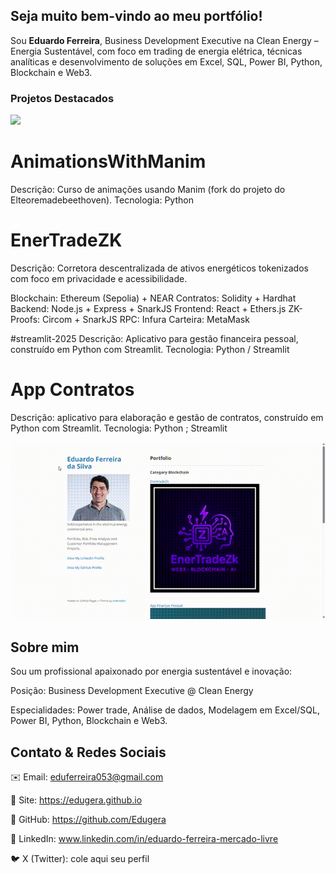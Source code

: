 ## Seja muito bem-vindo ao meu portfólio!  

Sou **Eduardo Ferreira**, Business Development Executive na Clean Energy – Energia Sustentável, com foco em trading de energia elétrica, técnicas analíticas e desenvolvimento de soluções em Excel, SQL, Power BI, Python, Blockchain e Web3.

### Projetos Destacados

<img src="images/Portfolio _ Eduardo Ferreira da Silva - Google Chrome 2025-07-22 10-36-36.mp4?raw=true"/>

# AnimationsWithManim
Descrição: Curso de animações usando Manim (fork do projeto do Elteoremadebeethoven).
Tecnologia: Python

# EnerTradeZK
Descrição: Corretora descentralizada de ativos energéticos tokenizados com foco em privacidade e acessibilidade.

Blockchain: Ethereum (Sepolia) + NEAR
Contratos: Solidity + Hardhat
Backend: Node.js + Express + SnarkJS
Frontend: React + Ethers.js
ZK-Proofs: Circom + SnarkJS
RPC: Infura
Carteira: MetaMask

#streamlit-2025
Descrição: Aplicativo para gestão financeira pessoal, construído em Python com Streamlit.
Tecnologia: Python / Streamlit

# App Contratos
Descrição: aplicativo para elaboração e gestão de contratos, construído em Python com Streamlit.
Tecnologia: Python ; Streamlit

<img src="images/demo.gif?raw=true"/>

## Sobre mim
Sou um profissional apaixonado por energia sustentável e inovação:

Posição: Business Development Executive @ Clean Energy

Especialidades: Power trade, Análise de dados, Modelagem em Excel/SQL, Power BI, Python, Blockchain e Web3.

## Contato & Redes Sociais
✉️ Email: eduferreira053@gmail.com

🔗 Site: https://edugera.github.io

🐙 GitHub: https://github.com/Edugera

🔗 LinkedIn: www.linkedin.com/in/eduardo-ferreira-mercado-livre

🐦 X (Twitter): cole aqui seu perfil


<!-- ### Installation>

<!-- See full step by step tutorial [on Medium](https://medium.com/@evanca/set-up-your-portfolio-website-in-less-than-10-minutes-with-github-pages-d0efa8ff56fd).>
___

You can use the editor on GitHub to maintain and preview the content for your website in Markdown files.

Whenever you commit to this repository, GitHub Pages will run [Jekyll](https://jekyllrb.com/) to rebuild the pages in your site, from the content in your Markdown files.

### Markdown

Markdown is a lightweight and easy-to-use syntax for styling your writing. It includes conventions for

```markdown
Syntax highlighted code block

# Header 1
## Header 2
### Header 3

- Bulleted
- List

1. Numbered
2. List

**Bold** and _Italic_ and `Code` text

[Link](url) and ![Image](src)
```

For more details see [GitHub Flavored Markdown](https://guides.github.com/features/mastering-markdown/).

### Roadmap

See the [open issues](https://github.com/evanca/quick-portfolio/issues) for a list of proposed features (and known issues).
___

### References

[1] Jekyll theme "Minimal" for GitHub Pages: https://github.com/pages-themes/minimal (CC0 1.0 Universal License)
<br>[2] Dummy photo via: https://pixabay.com/photos/man-male-adult-person-caucasian-1209494/ (Pixabay License)
<br>[3] Dummy thumbnail image created by rawpixel.com: https://www.freepik.com/free-vector/set-elements-infographic_2807573.htm (Standard Freepik License)

